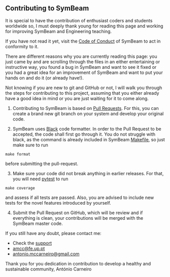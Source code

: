 ## Contributing to SymBeam
It is special to have the contribution of enthusiast coders and students worldwide so, I must deeply thank young for reading this page and working for improving SymBeam and Engineering teaching.

If you have not read it yet, visit the [Code of Conduct](CODE_OF_CONDUCT.md) of SymBeam to act in conformity to it.

There are different reasons why you are currently reading this page: you just came by and are scrolling through the files in an either entertaining or instructive way, you found a bug in SymBeam and want to see it fixed or you had a great idea for an improvement of SymBeam and want to put your hands on and do it (or already have!).

Not knowing if you are new to git and GitHub or not, I will walk you through the steps for contributing to this project, assuming that you either already have a good idea in mind or you are just waiting for it to come along.

1. Contributing to SymBeam is based on [Pull Requests](https://docs.github.com/en/github/collaborating-with-issues-and-pull-requests/about-pull-requests). For this, you can create a brand new git branch on your system and develop your original code.

2. SymBeam uses [Black](https://github.com/psf/black) code formatter. In order to the Pull Request to be accepted, the code shall first go through it. You do not struggle with black, as the command is already included in SymBeam [Makefile](Makefile), so just make sure to run
```
make format
```
before submitting the pull-request.

3. Make sure your code did not break anything in earlier releases. For that, you will need [pytest](https://docs.pytest.org/en/stable/contents.html) to run
```
make coverage
```
and assess if all tests are passed. Also, you are advised to include new tests for the novel features introduced by yourself.

4. Submit the Pull Request on GitHub, which will be review and if everything is clean, your contributions will be merged with the SymBeam master code.

If you still have any doubt, please contact me:
 * Check the [support](SUPPORT.md)
 * amcc@fe.up.pt
 * antonio.mccarneiro@gmail.com
 
Thank you for you dedication in contribution to develop a healthy and sustainable community,
António Carneiro

